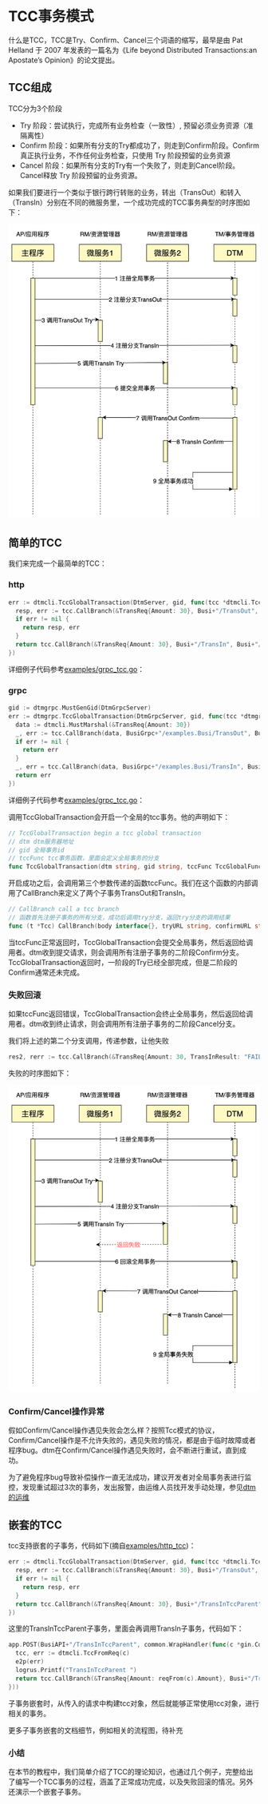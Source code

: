 # TCC事务模式
什么是TCC，TCC是Try、Confirm、Cancel三个词语的缩写，最早是由 Pat Helland 于 2007 年发表的一篇名为《Life beyond Distributed Transactions:an Apostate’s Opinion》的论文提出。

## TCC组成
TCC分为3个阶段

- Try 阶段：尝试执行，完成所有业务检查（一致性）, 预留必须业务资源（准隔离性）
- Confirm 阶段：如果所有分支的Try都成功了，则走到Confirm阶段。Confirm真正执行业务，不作任何业务检查，只使用 Try 阶段预留的业务资源
- Cancel 阶段：如果所有分支的Try有一个失败了，则走到Cancel阶段。Cancel释放 Try 阶段预留的业务资源。

如果我们要进行一个类似于银行跨行转账的业务，转出（TransOut）和转入（TransIn）分别在不同的微服务里，一个成功完成的TCC事务典型的时序图如下：

![tcc_normal](../imgs/tcc_normal.jpg)

## 简单的TCC

我们来完成一个最简单的TCC：

### http
``` go
err := dtmcli.TccGlobalTransaction(DtmServer, gid, func(tcc *dtmcli.Tcc) (*resty.Response, error) {
  resp, err := tcc.CallBranch(&TransReq{Amount: 30}, Busi+"/TransOut", Busi+"/TransOutConfirm", Busi+"/TransOutRevert")
  if err != nil {
    return resp, err
  }
  return tcc.CallBranch(&TransReq{Amount: 30}, Busi+"/TransIn", Busi+"/TransInConfirm", Busi+"/TransInRevert")
})
```

详细例子代码参考[examples/grpc_tcc.go](https://github.com/yedf/dtm/blob/main/examples/http_tcc.go)：

### grpc
``` go
gid := dtmgrpc.MustGenGid(DtmGrpcServer)
err := dtmgrpc.TccGlobalTransaction(DtmGrpcServer, gid, func(tcc *dtmgrpc.TccGrpc) error {
  data := dtmcli.MustMarshal(&TransReq{Amount: 30})
  _, err := tcc.CallBranch(data, BusiGrpc+"/examples.Busi/TransOut", BusiGrpc+"/examples.Busi/TransOutConfirm", BusiGrpc+"/examples.Busi/TransOutRevert")
  if err != nil {
    return err
  }
  _, err = tcc.CallBranch(data, BusiGrpc+"/examples.Busi/TransIn", BusiGrpc+"/examples.Busi/TransInConfirm", BusiGrpc+"/examples.Busi/TransInRevert")
  return err
})
```

详细例子代码参考[examples/grpc_tcc.go](https://github.com/yedf/dtm/blob/main/examples/grpc_tcc.go)：

调用TccGlobalTransaction会开启一个全局的tcc事务。他的声明如下：

``` go
// TccGlobalTransaction begin a tcc global transaction
// dtm dtm服务器地址
// gid 全局事务id
// tccFunc tcc事务函数，里面会定义全局事务的分支
func TccGlobalTransaction(dtm string, gid string, tccFunc TccGlobalFunc) error
```

开启成功之后，会调用第三个参数传递的函数tccFunc。我们在这个函数的内部调用了CallBranch来定义了两个子事务TransOut和TransIn。

``` go
// CallBranch call a tcc branch
// 函数首先注册子事务的所有分支，成功后调用try分支，返回try分支的调用结果
func (t *Tcc) CallBranch(body interface{}, tryURL string, confirmURL string, cancelURL string) (*resty.Response, error)
```

当tccFunc正常返回时，TccGlobalTransaction会提交全局事务，然后返回给调用者。dtm收到提交请求，则会调用所有注册子事务的二阶段Confirm分支。TccGlobalTransaction返回时，一阶段的Try已经全部完成，但是二阶段的Confirm通常还未完成。

### 失败回滚

如果tccFunc返回错误，TccGlobalTransaction会终止全局事务，然后返回给调用者。dtm收到终止请求，则会调用所有注册子事务的二阶段Cancel分支。

我们将上述的第二个分支调用，传递参数，让他失败

``` go
res2, rerr := tcc.CallBranch(&TransReq{Amount: 30, TransInResult: "FAILURE"}, Busi+"/TransIn", Busi+"/TransInConfirm", Busi+"/TransInRevert")
```

失败的时序图如下：

![tcc_rollback](../imgs/tcc_rollback.jpg)

### Confirm/Cancel操作异常

假如Confirm/Cancel操作遇见失败会怎么样？按照Tcc模式的协议，Confirm/Cancel操作是不允许失败的，遇见失败的情况，都是由于临时故障或者程序bug。dtm在Confirm/Cancel操作遇见失败时，会不断进行重试，直到成功。

为了避免程序bug导致补偿操作一直无法成功，建议开发者对全局事务表进行监控，发现重试超过3次的事务，发出报警，由运维人员找开发手动处理，参见[dtm的运维](../deploy/maintain)

## 嵌套的TCC

tcc支持嵌套的子事务，代码如下(摘自[examples/http_tcc](https://github.com/yedf/dtm/blob/main/examples/http_tcc.go))：

``` go
err := dtmcli.TccGlobalTransaction(DtmServer, gid, func(tcc *dtmcli.Tcc) (*resty.Response, error) {
  resp, err := tcc.CallBranch(&TransReq{Amount: 30}, Busi+"/TransOut", Busi+"/TransOutConfirm", Busi+"/TransOutRevert")
  if err != nil {
    return resp, err
  }
  return tcc.CallBranch(&TransReq{Amount: 30}, Busi+"/TransInTccParent", Busi+"/TransInConfirm", Busi+"/TransInRevert")
})
```

这里的TransInTccParent子事务，里面会再调用TransIn子事务，代码如下：

``` go
app.POST(BusiAPI+"/TransInTccParent", common.WrapHandler(func(c *gin.Context) (interface{}, error) {
  tcc, err := dtmcli.TccFromReq(c)
  e2p(err)
  logrus.Printf("TransInTccParent ")
  return tcc.CallBranch(&TransReq{Amount: reqFrom(c).Amount}, Busi+"/TransIn", Busi+"/TransInConfirm", Busi+"/TransInRevert")
}))
```

子事务嵌套时，从传入的请求中构建tcc对象，然后就能够正常使用tcc对象，进行相关的事务。

更多子事务嵌套的文档细节，例如相关的流程图，待补充

### 小结

在本节的教程中，我们简单介绍了TCC的理论知识，也通过几个例子，完整给出了编写一个TCC事务的过程，涵盖了正常成功完成，以及失败回滚的情况。另外还演示一个嵌套子事务。
